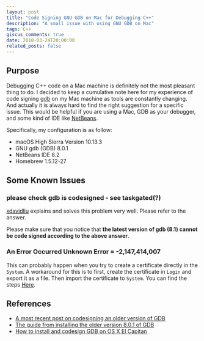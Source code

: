 ```yaml
---
layout: post
title: "Code Signing GNU GDB on Mac for Debugging C++"
description: "A small issue with using GNU GDB on Mac"
tags: C++
giscus_comments: true
date: 2018-03-24T20:00:00
related_posts: false
---
```


## Purpose

Debugging C++ code on a Mac machine is definitely not the most pleasant thing to do. I decided to keep a cumulative note here for my experience of code signing [gdb](https://www.gnu.org/software/gdb/) on my Mac machine as tools are constantly changing. And actually it is always hard to find the right suggestion for a specific issue. This would be helpful if you are using a Mac, GDB as your debugger, and some kind of IDE like [NetBeans](https://netbeans.org).

Specifically, my configuration is as follow:

- macOS High Sierra Version 10.13.3
- GNU gdb (GDB) 8.0.1
- NetBeans IDE 8.2
- Homebrew 1.5.12-27


## Some Known Issues

### please check gdb is codesigned - see taskgated(?)

[xdavidliu](https://stackoverflow.com/questions/49184931/subject-cannot-codesign-system-certificate-for-gdb-in-keychain-access-in-mac-os) explains and solves this problem very well. Please refer to the answer.

Please make sure that you notice that **the latest version of gdb (8.1) cannot be code signed according to the above answer**.

### An Error Occurred Unknown Error = -2,147,414,007

This can probably happen when you try to create a certificate directly in the `System`. A workaround for this is to first, create the certificate in `Login` and export it as a file. Then import the certificate to `System`. You can find the steps [Here](https://stackoverflow.com/questions/49184931/subject-cannot-codesign-system-certificate-for-gdb-in-keychain-access-in-mac-os).


## References

- [A most recent post on codesigning an older version of GDB](https://stackoverflow.com/questions/49184931/subject-cannot-codesign-system-certificate-for-gdb-in-keychain-access-in-mac-os)
- [The guide from installing the older version 8.0.1 of GDB](https://sourceware.org/gdb/wiki/BuildingOnDarwin)
- [How to install and codesign GDB on OS X El Capitan](https://medium.com/@royalstream/how-to-install-and-codesign-gdb-on-os-x-el-capitan-aab3d1172e95)
